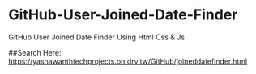 # GitHub-User-Joined-Date-Finder
GitHub User Joined Date Finder Using Html Css &amp; Js

##Search Here:
https://yashawanthtechprojects.on.drv.tw/GitHub/joineddatefinder.html

